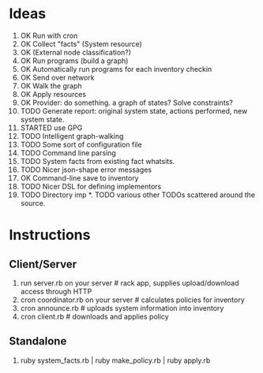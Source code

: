 # Ideas
1. OK Run with cron
2. OK Collect "facts" (System resource)
3. OK (External node classification?)
4. OK Run programs (build a graph)
5. OK Automatically run programs for each inventory checkin
6. OK Send over network
7. OK Walk the graph
8. OK Apply resources
9. OK Provider: do something. a graph of states? Solve constraints?
10. TODO Generate report: original system state, actions performed, new system state.
11. STARTED use GPG
12. TODO Intelligent graph-walking
12. TODO Some sort of configuration file
13. TODO Command line parsing
14. TODO System facts from existing fact whatsits.
15. TODO Nicer json-shape error messages
16. OK Command-line save to inventory
17. TODO Nicer DSL for defining implementors
18. TODO Directory imp
*. TODO various other TODOs scattered around the source.

# Instructions
## Client/Server
1. run server.rb on your server # rack app, supplies upload/download access through HTTP
2. cron coordinator.rb on your server # calculates policies for inventory
3. cron announce.rb # uploads system information into inventory
4. cron client.rb   # downloads and applies policy

## Standalone
1. ruby system_facts.rb  | ruby make_policy.rb  | ruby apply.rb
